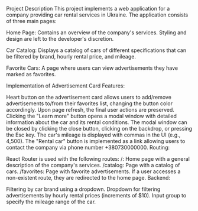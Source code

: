 Project Description This project implements a web application for a company
providing car rental services in Ukraine. The application consists of three main
pages:

Home Page: Contains an overview of the company's services. Styling and design
are left to the developer's discretion.

Car Catalog: Displays a catalog of cars of different specifications that can be
filtered by brand, hourly rental price, and mileage.

Favorite Cars: A page where users can view advertisements they have marked as
favorites.

Implementation of Advertisement Card Features:

Heart button on the advertisement card allows users to add/remove advertisements
to/from their favorites list, changing the button color accordingly. Upon page
refresh, the final user actions are preserved. Clicking the "Learn more" button
opens a modal window with detailed information about the car and its rental
conditions. The modal window can be closed by clicking the close button,
clicking on the backdrop, or pressing the Esc key. The car's mileage is
displayed with commas in the UI (e.g., 4,500). The "Rental car" button is
implemented as a link allowing users to contact the company via phone number
+380730000000. Routing:

React Router is used with the following routes: /: Home page with a general
description of the company's services. /catalog: Page with a catalog of cars.
/favorites: Page with favorite advertisements. If a user accesses a non-existent
route, they are redirected to the home page. Backend:

Filtering by car brand using a dropdown. Dropdown for filtering advertisements
by hourly rental prices (increments of $10). Input group to specify the mileage
range of the car.
